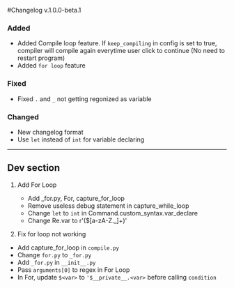 #Changelog v.1.0.0-beta.1

### Added
- Added Compile loop feature. If `keep_compiling` in config is set to true, compiler will compile again everytime user click to continue (No need to restart program)
- Added `for loop` feature

### Fixed
- Fixed `.` and `_` not getting regonized as variable

### Changed
- New changelog format
- Use `let` instead of `int` for variable declaring

---

## Dev section
1. Add For Loop
    - Add _for.py, For, capture_for_loop
    - Remove useless debug statement in capture_while_loop
    - Change `let` to `int` in Command.custom_syntax.var_declare 
    - Change Re.var to r'(\$[a-zA-Z._]+)'

1. Fix for loop not working
- Add capture_for_loop in `compile.py`
- Change `for.py` to `_for.py`
- Add `_for.py` in `__init__.py`
- Pass `arguments[0]` to regex in For Loop 
- In For, update `$<var>` to `'$__private__.<var>` before calling `condition`